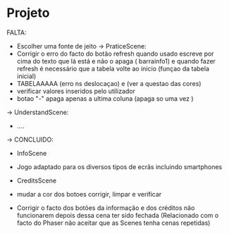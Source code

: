 # Projeto
FALTA:
* Escolher uma fonte de jeito 
-> PraticeScene:
* Corrigir o erro do facto do botão refresh quando usado escreve por cima do texto que lá está e não o apaga ( barrainfo1) e quando fazer refresh é necessário que a tabela volte ao início (funçao da tabela inicial)
* TABELAAAAA  (erro ns deslocaçao) e  (ver a questao das cores)
* verificar valores inseridos pelo utilizador 
* botao "-" apaga apenas a ultima coluna (apaga so uma vez )
 

-> UnderstandScene:
* .... 





-> CONCLUIDO:

* InfoScene 

* Jogo adaptado para os diversos tipos de ecrãs incluindo smartphones

*  CreditsScene

*  mudar a cor dos botoes corrigir, limpar e verificar

* Corrigir o facto dos botões da informação e dos créditos não funcionarem depois dessa cena ter sido fechada (Relacionado com o facto do Phaser não aceitar que as Scenes tenha cenas repetidas) 


